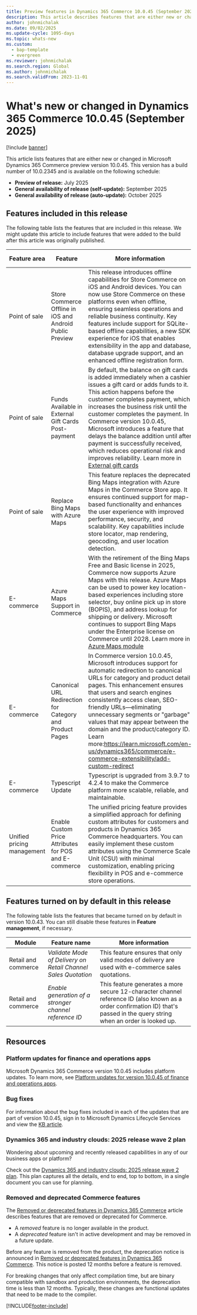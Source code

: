 ```yaml
---
title: Preview features in Dynamics 365 Commerce 10.0.45 (September 2025)
description: This article describes features that are either new or changed in Microsoft Dynamics 365 Commerce 10.0.45. 
author: johnmichalak
ms.date: 09/02/2025
ms.update-cycle: 1095-days
ms.topic: whats-new
ms.custom: 
  - bap-template
  - evergreen
ms.reviewer: johnmichalak
ms.search.region: Global
ms.author: johnmichalak
ms.search.validFrom: 2023-11-01
---
```


# What's new or changed in Dynamics 365 Commerce 10.0.45 (September 2025)

[!include [banner](../includes/banner.md)]

This article lists features that are either new or changed in Microsoft Dynamics 365 Commerce preview version 10.0.45. This version has a build number of 10.0.2345 and is available on the following schedule:

- **Preview of release:** July 2025
- **General availability of release (self-update):** September 2025
- **General availability of release (auto-update):** October 2025

## Features included in this release

The following table lists the features that are included in this release. We might update this article to include features that were added to the build after this article was originally published.

| Feature area | Feature | More information | Enabled by |
|---|---|---|---|
| Point of sale  | Store Commerce Offline in iOS and Android Public Preview  | This release introduces offline capabilities for Store Commerce on iOS and Android devices. You can now use Store Commerce on these platforms even when offline, ensuring seamless operations and reliable business continuity. Key features include support for SQLite-based offline capabilities, a new SDK experience for iOS that enables extensibility in the app and database, database upgrade support, and an enhanced offline registration form. |  Admins |
| Point of sale  | Funds Available in External Gift Cards Post-payment  | By default, the balance on gift cards is added immediately when a cashier issues a gift card or adds funds to it. This action happens before the customer completes payment, which increases the business risk until the customer completes the payment. In Commerce version 10.0.45, Microsoft introduces a feature that delays the balance addition until after payment is successfully received, which reduces operational risk and improves reliability. Learn more in [External gift cards](../dev-itpro/gift-card.md)  |  Admins |
| Point of sale  | Replace Bing Maps with Azure Maps | This feature replaces the deprecated Bing Maps integration with Azure Maps in the Commerce Store app. It ensures continued support for map-based functionality and enhances the user experience with improved performance, security, and scalability. Key capabilities include store locator, map rendering, geocoding, and user location detection. | Admins     |
| E-commerce | Azure Maps Support in Commerce | With the retirement of the Bing Maps Free and Basic license in 2025, Commerce now supports Azure Maps with this release. Azure Maps can be used to power key location-based experiences including store selector, buy online pick up in store (BOPIS), and address lookup for shipping or delivery. Microsoft continues to support Bing Maps under the Enterprise license on Commerce until 2028. Learn more in [Azure Maps module](../azure-maps-module.md) | Admins |
| E-commerce  | Canonical URL Redirection for Category and Product Pages | In Commerce version 10.0.45, Microsoft introduces support for automatic redirection to canonical URLs for category and product detail pages. This enhancement ensures that users and search engines consistently access clean, SEO-friendly URLs—eliminating unnecessary segments or "garbage" values that may appear between the domain and the product/category ID. Learn more:https://learn.microsoft.com/en-us/dynamics365/commerce/e-commerce-extensibility/add-custom-redirect | Admins     |
| E-commerce  | Typescript Update  | Typescript is upgraded from 3.9.7 to 4.2.4 to make the Commerce platform more scalable, reliable, and maintainable.|  |
| Unified pricing management | Enable Custom Price Attributes for POS and E-commerce | The unified pricing feature provides a simplified approach for defining custom attributes for customers and products in Dynamics 365 Commerce headquarters. You can easily implement these custom attributes using the Commerce Scale Unit (CSU) with minimal customization, enabling pricing flexibility in POS and e-commerce store operations. | Admins     |

## Features turned on by default in this release

The following table lists the features that became turned on by default in version 10.0.43. You can still disable these features in **Feature management**, if necessary.

| Module | Feature name | More information |
|--|--|--|
| Retail and commerce | *Validate Mode of Delivery on Retail Channel Sales Quotation* | This feature ensures that only valid modes of delivery are used with e-commerce sales quotations. |
| Retail and commerce | *Enable generation of a stronger channel reference ID* | This feature generates a more secure 12-character channel reference ID (also known as a order confirmation ID) that's passed in the query string when an order is looked up. |

## Resources

### Platform updates for finance and operations apps

Microsoft Dynamics 365 Commerce version 10.0.45 includes platform updates. To learn more, see [Platform updates for version 10.0.45 of finance and operations apps](../../fin-ops-core/fin-ops/get-started/whats-new-platform-updates-10-0-45.md). 
  
### Bug fixes

For information about the bug fixes included in each of the updates that are part of version 10.0.45, sign in to Microsoft Dynamics Lifecycle Services and view the [KB article](https://fix.lcs.dynamics.com/Issue/Details?bugId=1043223).

### Dynamics 365 and industry clouds: 2025 release wave 2 plan

Wondering about upcoming and recently released capabilities in any of our business apps or platform?

Check out the [Dynamics 365 and industry clouds: 2025 release wave 2 plan](/dynamics365/release-plan/2025wave2/). This plan captures all the details, end to end, top to bottom, in a single document you can use for planning.

### Removed and deprecated Commerce features

The [Removed or deprecated features in Dynamics 365 Commerce](removed-deprecated-features-commerce.md) article describes features that are removed or deprecated for Commerce.

- A *removed* feature is no longer available in the product.
- A *deprecated* feature isn't in active development and may be removed in a future update.

Before any feature is removed from the product, the deprecation notice is announced in [Removed or deprecated features in Dynamics 365 Commerce](removed-deprecated-features-commerce.md). This notice is posted 12 months before a feature is removed.

For breaking changes that only affect compilation time, but are binary compatible with sandbox and production environments, the deprecation time is less than 12 months. Typically, these changes are functional updates that need to be made to the compiler.

[!INCLUDE[footer-include](../../includes/footer-banner.md)]
